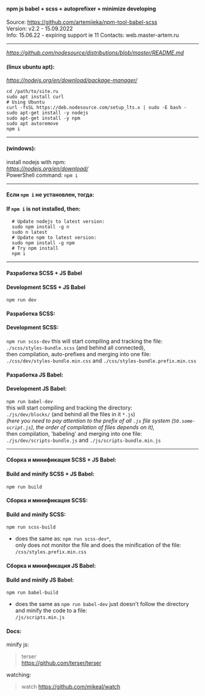 #### npm js babel + scss + autoprefixer + minimize developing   
Source: https://github.com/artemijeka/npm-tool-babel-scss   
Version: v2.2 - 15.09.2022   
Info: 15.06.22 - expiring support ie 11
Contacts: web.master-artem.ru

---

*https://github.com/nodesource/distributions/blob/master/README.md*
#### (linux ubuntu apt):  
*https://nodejs.org/en/download/package-manager/*
```
cd /path/to/site.ru   
sudo apt install curl 
# Using Ubuntu 
curl -fsSL https://deb.nodesource.com/setup_lts.x | sudo -E bash -
sudo apt-get install -y nodejs 
sudo apt-get install -y npm 
sudo apt autoremove 
npm i 
```
---

#### (windows):   
install nodejs with npm:  
*https://nodejs.org/en/download/*  
PowerShell command:
`npm i`  

---

#### Если `npm i` не установлен, тогда:
#### If `npm i` is not installed, then:
```
  # Update nodejs to latest version:
  sudo npm install -g n
  sudo n latest
  # Update npm to latest version:
  sudo npm install -g npm
  # Try npm install
  npm i
```
---

#### Разработка SCSS + JS Babel
#### Development SCSS + JS Babel
`npm run dev`

#### Разработка SCSS:  
#### Development SCSS:  
`npm run scss-dev` 
this will start compiling and tracking the file:   
`./scss/styles-bundle.scss` (and behind all connected),  
then compilation, auto-prefixes and merging into one file:  
`./css/dev/styles-bundle.min.css`  and
`./css/styles-bundle.prefix.min.css`

#### Разработка JS Babel:  
#### Development JS Babel:  
`npm run babel-dev`  
this will start compiling and tracking the directory:  
`./js/dev/blocks/` (and behind all the files in it `*.js`)  
*(here you need to pay attention to the prefix of all `.js` file system (`50.some-script.js`), the order of compilation of files depends on it),*   
then compilation, 'babeling' and merging into one file:  
`./js/dev/scripts-bundle.js` and
`./js/scripts-bundle.min.js`

---

#### Сборка и минификация SCSS + JS Babel:  
#### Build and minify SCSS + JS Babel:  
`npm run build`   

#### Сборка и минификация SCSS:  
#### Build and minify SCSS:  
`npm run scss-build`  
- does the same as: `npm run scss-dev*`,  
only does not monitor the file and does the minification of the file:  
`/css/styles.prefix.min.css`  



#### Сборка и минификация JS Babel:           
#### Build and minify JS Babel:           
  `npm run babel-build`        
  - does the same as `npm run babel-dev`
  just doesn't follow the directory and minify the code to a file:  
    `/js/scripts.min.js`  



#### Docs:
minify js:
  >  terser   
  >  https://github.com/terser/terser

watching:
  >  watch
  >  https://github.com/mikeal/watch
